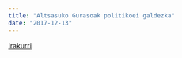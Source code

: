 ```yaml
---
title: "Altsasuko Gurasoak politikoei galdezka"
date: "2017-12-13"
---
```

[Irakurri](https://guaixe.eus/altsasu/1513174256716-altsasuko-gurasoak-politikoei-galdezka)
